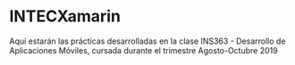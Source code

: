 # INTECXamarin
Aquí estarán las prácticas desarrolladas en la clase INS363 - Desarrollo de Aplicaciones Móviles, cursada durante el trimestre Agosto-Octubre 2019 

